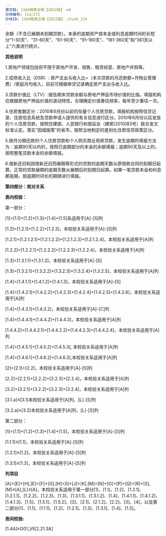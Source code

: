 ```yaml
---
源文档: 1104报表合辑【2022版】.md
分块编号: 114/272
分块ID: 1104报表合辑【2022版】_chunk_114
---
```


余额（不含已展期未到期贷款）。本表的逾期资产按本金或利息逾期时间的长短分“1-30天”、“31-60天”、“61-90天”、“91-180天”、“181-360天”和“361天以上”六类进行统计。

**其他说明**

1.房地产领域包括但不限于房地产开发、销售、租赁经营、房地产并购等。

2.偿债收入比（DSR）: 房产支出与收入比=（本次贷款的月还款额+月物业管理费）/家庭月均收入，目前可根据审贷记录确定房产支出与收入比。

3.贷款价值比（LTV）:报告期末贷款余额与房地产押品市场价值的比值。填报机构应根据房地产押品价值的波动特性，合理确定价值重估频率，每年至少重估一次。

4.住房套数区分：2010年6月份以前的存量个人住房贷款，填报机构按照信贷记录、住房信息系统及贷款申请人提供的有关信息进行区分。2010年6月份以后发放的个人住房贷款，按照住建部、人民银行和银监会（建房[2010]83号）联合发文标准认定。落实“因城施策”的省市，按照当地制定的差别化住房信贷政策区分。

5.按月分期还款的个人住房贷款和个人购买商业用房贷款，发生逾期的填报方法为：逾期90天以内的，按照已逾期部分的本金的余额填报；逾期90天及以上的，按照整笔贷款本金的余额填报。

6.借新还旧和因借新还旧而展期等形式的贷款的逾期天数从原借款合同的到期日起算。正常的贷款展期的逾期天数从展期后的到期日起算。如果一笔贷款本金和利息都逾期，按逾期时间长的期限进行填报。

**第四部分：核对关系**

**表内校验：**

第一部分：

[1]=[1.1]+[1.2]+[1.3]+[1.4]+[1.5]系适用于[A]-[S]列

[1.2]=[1.2.1]+[1.2.2]+[1.2.3]，本校验关系适用于[A]-[S]列

[1.2.1]=[1.2.1.2.1]+[1.2.1.2.2]+[1.2.1.2.3]+[1.2.1.2.4]，本校验关系适用于[A]列

[1.2.2]=[1.2.2.1]+[1.2.2.2]+[1.2.2.3]+[1.2.2.4]，本校验关系适用于[A]列

[1.3]=[1.3.1.1]+[1.3.1.2]，本校验关系适用于[A]-[S]

[1.3]=[1.3.2.1]+[1.3.2.2]+[1.3.2.3]+[1.3.2.4]+[1.3.2.5]，本校验关系适用于[A]列

[1.4]=[1.4.1.1]+[1.4.1.2]+[1.4.1.3]，本校验关系适用于[A]-[S]

[1.4]=[1.4.2.1]+[1.4.2.2]+[1.4.2.3]+[1.4.2.4]+[1.4.2.5]+[1.4.2.6]，本校验关系适用于[A]列

[1.4]=[1.4.3.1]+[1.4.3.2]，本校验关系适用于[A]-[C]列

[1.4]=[1.4.4.1]+[1.4.4.2]+[1.4.4.3]，本校验关系适用于[A]列

[1.4.4.2]=[1.4.4.2.1]+[1.4.4.2.2]+[1.4.4.2.3]+[1.4.4.2.4]，本校验关系适用于[A]列

[1.4]=[1.4.5.1]+[1.4.5.2]+[1.4.5.3], 本校验关系适用于[A]列

[1.4]=[1.4.6.1]+[1.4.6.2]+[1.4.6.3],本校验关系适用于[A]列

[2]=[2.1]+[2.2]，本校验关系适用于[A]-[S]列

[2.2]=[2.2.1]+[2.2.2]+[2.2.3]+[2.2.4]，本校验关系适用于[A]列

[3.2]=[3.2.1]+[3.2.2]+[3.2.3]+[3.2.4]，本校验关系适用于[A]列

[3.1.a]≤[3.1]本校验关系适用于[A]列、[L]-[S]列

[3.2.a]≤[3.2]本校验关系适用于[A]列、[L]-[S]列

第二部分：

[1]=[1.1]+[1.2]+[1.3]+[1.4]+[1.5]，本校验关系适用于[A]-[S]列

[1.1.1]≤[1.1]，本校验关系适用于[A]-[S]列

[1.2.1]≤[1.2]，本校验关系适用于[A]-[S]列

[1.3.1]≤[1.3]，本校验关系适用于[A]-[S]列

**列项目**

[A]=[E]+[H],[E]=[F]+[G],[H]=[I]+[J]+[K],[M]=[N]+[O]+[P]+[Q]+[R]+[S],[M]≤[A],[L]≤[A]，本校验关系适用于第一部分[1]、[1.1]、[1.2]、[1.2.1]、[1.2.1.1]、[1.2.2]、[1.2.3]、[1.3]、[1.3.1.1]、[1.3.1.2]、[1.4]、[1.4.1.1]、[1.4.1.2]、[1.4.1.3]、[1.5]、[1.5.1]、[1.5.2]、[2]、[2.1]、[2.1.2]、[2.2]、[3]、[4]，以及第二部分[1]、[1.1]、[1.1.1]、[1.2]、[1.2.1]、[1.3]、[1.3.1]、[1.4]、[1.5]。

**表间校验:**

[1.4A]≥G01\_VII[2.21.3A]

